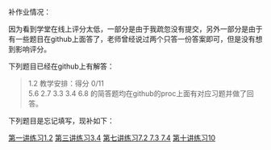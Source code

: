 补作业情况：

因为看到学堂在线上评分太低，一部分是由于我疏忽没有提交，另外一部分是由于有一些题目在github上面答了，老师曾经说过两个只答一份答案即可，但是没有想到影响评分。

下列题目已经在github上有解答：

> 1.2 教学安排：得分 0/11 <br />
  5.6 2.7 3.3 3.4 6.8 的简答题均在github的proc上面有对应习题并做了回答。<br />
  
下列题目是忘记填写，现补如下：

[第一讲练习1.2](https://github.com/yangjun12/os_exercises/edit/master/all/1.2.md)
[第三讲练习3.4](https://github.com/yangjun12/os_exercises/edit/master/all/3.4.md)
[第七讲练习7.2 7.3 7.4](https://github.com/yangjun12/os_exercises/edit/master/all/7.34.md)
[第十讲练习10](https://github.com/yangjun12/os_exercises/edit/master/all/10.md)

